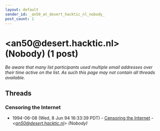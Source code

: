 ```yaml
---
layout: default
sender_id: _an50_at_desert_hacktic_nl_nobody_
post_count: 1
---
```


# <an50<span>@</span>desert.hacktic.nl> (Nobody) (1 post)

_Be aware that many list participants used multiple email addresses over their time active on the list. As such this page may not contain all threads available._

## Threads

### Censoring the Internet
+ 1994-06-08 (Wed, 8 Jun 94 16:33:39 PDT) - [Censoring the Internet](/archive/1994/06/337dd4f94e583612d6a689864e2c33c1e3682b83c1d8cbd44cc5337ddc614c71) - _\<an50@desert.hacktic.nl\> (Nobody)_

